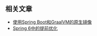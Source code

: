 ## 相关文章

+ [使用Spring Boot和GraalVM的原生镜像](http://tu-yucheng.github.io/springboot/2023/05/11/spring-native-intro.html)
+ [Spring 6中的提前优化](http://tu-yucheng.github.io/springboot/2023/05/11/spring-6-ahead-of-time-optimizations.html)